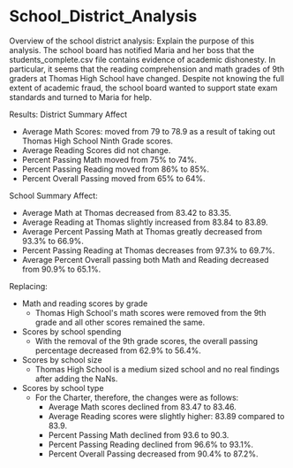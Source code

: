 # School_District_Analysis

Overview of the school district analysis: Explain the purpose of this analysis.
The school board has notified Maria and her boss that the students_complete.csv file contains evidence of academic dishonesty. In particular, it seems that the reading comprehension and math grades of 9th graders at Thomas High School  have changed. Despite not knowing the full extent of academic fraud, the school board wanted to support state exam standards and  turned to Maria for help.

Results:
District Summary Affect
- Average Math Scores: moved from 79 to 78.9 as a result of taking out Thomas High School Ninth Grade scores.
- Average Reading Scores did not change.
- Percent Passing Math moved from 75% to 74%.
- Percent Passing Reading moved from 86% to 85%.
- Percent Overall Passing moved from 65% to 64%.

School Summary Affect:
- Average Math at Thomas decreased from 83.42 to 83.35.
- Average Reading at Thomas slightly increased from 83.84 to 83.89.
- Average Percent Passing Math at Thomas greatly decreased from 93.3% to 66.9%.
- Percent Passing Reading at Thomas decreases from 97.3% to 69.7%.
- Average Percent Overall passing both Math and Reading decreased from 90.9% to 65.1%.

Replacing:
- Math and reading scores by grade
    - Thomas High School's math scores were removed from the 9th grade and all other scores remained the same.
- Scores by school spending
    - With the removal of the 9th grade scores, the overall passing percentage decreased from 62.9% to 56.4%.
- Scores by school size
    - Thomas High School is a medium sized school and no real findings after adding the NaNs.
- Scores by school type
    - For the Charter, therefore, the changes were as follows:
        - Average Math scores declined from 83.47 to 83.46.
        - Average Reading scores were slightly higher: 83.89 compared to 83.9.
        - Percent Passing Math declined from 93.6 to 90.3.
        - Percent  Passing Reading declined from 96.6% to 93.1%.
        - Percent  Overall Passing decreased from 90.4% to 87.2%.
